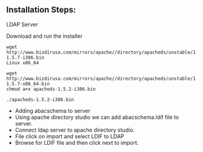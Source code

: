 ## Installation Steps:LDAP ServerDownload and run the installer    wget http://www.bizdirusa.com/mirrors/apache//directory/apacheds/unstable/1.5/1.5.7/apacheds-1.5.7-i386.bin    Linux x86_64        wget  http://www.bizdirusa.com/mirrors/apache//directory/apacheds/unstable/1.5/1.5.7/apacheds-1.5.7-x86_64.bin    chmod a+x apacheds-1.5.2-i386.bin        ./apacheds-1.5.2-i386.bin* Adding abacschema to server* Using apache directory studio we can add abacschema.ldif file to server.* Connect ldap server to apache directory studio.* File click on import and select LDIF to LDAP* Browse for LDIF file and then click next to import.